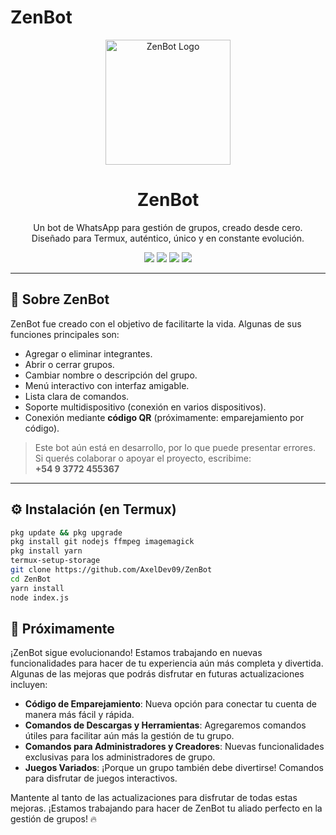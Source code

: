 # ZenBot

<p align="center">
  <img src="https://your-logo-url.com/logo.png" alt="ZenBot Logo" width="200"/>
</p>

<h1 align="center">ZenBot</h1>

<p align="center">
  Un bot de WhatsApp para gestión de grupos, creado desde cero.<br>
  Diseñado para Termux, auténtico, único y en constante evolución.
</p>

<p align="center">
  <img src="https://img.shields.io/badge/Versión-1.0-blue.svg">
  <img src="https://img.shields.io/badge/WhatsApp-MultiDevice-brightgreen.svg">
  <img src="https://img.shields.io/badge/Estado-En%20Desarrollo-yellow.svg">
  <img src="https://img.shields.io/badge/Hecho%20con-Pasión-red.svg">
</p>

---

## 📌 Sobre ZenBot

ZenBot fue creado con el objetivo de facilitarte la vida. Algunas de sus funciones principales son:

- Agregar o eliminar integrantes.
- Abrir o cerrar grupos.
- Cambiar nombre o descripción del grupo.
- Menú interactivo con interfaz amigable.
- Lista clara de comandos.
- Soporte multidispositivo (conexión en varios dispositivos).
- Conexión mediante **código QR** (próximamente: emparejamiento por código).

> Este bot aún está en desarrollo, por lo que puede presentar errores.  
> Si querés colaborar o apoyar el proyecto, escribime:  
> **+54 9 3772 455367**

---

## ⚙️ Instalación (en Termux)

```bash
pkg update && pkg upgrade
pkg install git nodejs ffmpeg imagemagick
pkg install yarn
termux-setup-storage
git clone https://github.com/AxelDev09/ZenBot
cd ZenBot
yarn install
node index.js
```
## 🚀 Próximamente

¡ZenBot sigue evolucionando! Estamos trabajando en nuevas funcionalidades para hacer de tu experiencia aún más completa y divertida. Algunas de las mejoras que podrás disfrutar en futuras actualizaciones incluyen:

- **Código de Emparejamiento**: Nueva opción para conectar tu cuenta de manera más fácil y rápida.
- **Comandos de Descargas y Herramientas**: Agregaremos comandos útiles para facilitar aún más la gestión de tu grupo.
- **Comandos para Administradores y Creadores**: Nuevas funcionalidades exclusivas para los administradores de grupo.
- **Juegos Variados**: ¡Porque un grupo también debe divertirse! Comandos para disfrutar de juegos interactivos.

Mantente al tanto de las actualizaciones para disfrutar de todas estas mejoras. ¡Estamos trabajando para hacer de ZenBot tu aliado perfecto en la gestión de grupos! 🔥
